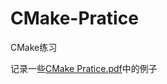 # CMake-Pratice
CMake练习

记录一些[CMake Pratice.pdf](http://sewm.pku.edu.cn/src/paradise/reference/CMake%20Practice.pdf)中的例子
